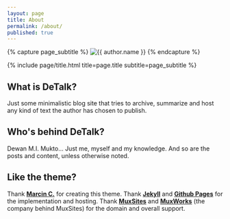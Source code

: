 ```yaml
---
layout: page
title: About
permalink: /about/
published: true
---
```


<div class="page" markdown="1">

{% capture page_subtitle %}
<img
    class="me"
    alt="{{ author.name }}"
    src="{{ site.author.photo | relative_url }}"
    srcset="{{ site.author.photo2x | relative_url }} 2x"
/>
{% endcapture %}

{% include page/title.html title=page.title subtitle=page_subtitle %}

## What is DeTalk? 

Just some minimalistic blog site that tries to archive, summarize and host any kind of text the author has chosen to publish.

## Who's behind DeTalk?
Dewan M.I. Mukto... Just me, myself and my knowledge. And so are the posts and content, unless otherwise noted.

## Like the theme?
Thank [**Marcin C.**](https://github.com/melangue/dactl) for creating this theme. Thank [**Jekyll**](https://jekyllrb.com/) and [**Github Pages**](https://pages.github.com/) for the implementation and hosting. Thank [**MuxSites**](https://www.muxsites.com) and [**MuxWorks**](https://www.muxworks.com) (the company behind MuxSites) for the domain and overall support.

</div>
